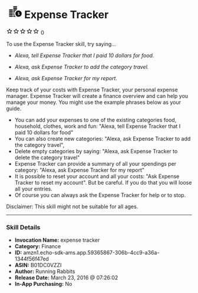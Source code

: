 # &nbsp;<img src="skill_icon" alt="Expense Tracker icon" width="36"> Expense Tracker
![0 stars](../../images/ic_star_border_black_18dp_1x.png)![0 stars](../../images/ic_star_border_black_18dp_1x.png)![0 stars](../../images/ic_star_border_black_18dp_1x.png)![0 stars](../../images/ic_star_border_black_18dp_1x.png)![0 stars](../../images/ic_star_border_black_18dp_1x.png) 0

To use the Expense Tracker skill, try saying...

* *Alexa, tell Expense Tracker that I paid 10 dollars for food.*

* *Alexa, ask Expense Tracker to add the category travel.*

* *Alexa, ask Expense Tracker for my report.*

Keep track of your costs with Expense Tracker, your personal expense manager. Expense Tracker will create a finance overview and can help you manage your money.
You might use the example phrases below as your guide.

- You can add your expenses to one of the existing categories food, household, clothes, work and fun: "Alexa, tell Expense Tracker that I paid 10 dollars for food"
- You can also create new categories: "Alexa, ask Expense Tracker to add the category travel",
- Delete empty categories by saying: "Alexa, ask Expense Tracker to delete the category travel"
- Expense Tracker can provide a summary of all your spendings per category: "Alexa, ask Expense Tracker for my report"
- It is possible to reset your account and all your costs: "Ask Expense Tracker to reset my account". But be careful. If you do that you will loose all your entries.
- Of course you can always ask the Expense Tracker for help or to stop.

Disclaimer: This skill might not be suitable for all ages.

***

### Skill Details

* **Invocation Name:** expense tracker
* **Category:** Finance
* **ID:** amzn1.echo-sdk-ams.app.59365867-306b-4cc9-a36a-1344f56f47ed
* **ASIN:** B01DC0VZZI
* **Author:** Running Rabbits
* **Release Date:** March 23, 2016 @ 07:26:02
* **In-App Purchasing:** No
